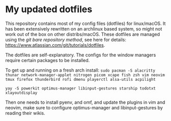 # My updated dotfiles

This repository contains most of my config files (dotfiles) for linux/macOS. It has been extensively rewritten on an archlinux based system, so might not work out of the box on other distribs/macOS.
These dotfiles are managed using the *git bare repository method*, see here for details: https://www.atlassian.com/git/tutorials/dotfiles.

The dotfiles are self-explanatory. The configs for the window managers require certain packages to be installed.

To get up and running on a fresh arch install:
```sudo pacman -S alacritty thunar network-manager-applet nitrogen picom xcape fish zsh vim neovim tmux firefox thunderbird rofi dmenu playerctl alsa-utils acpilight```

```yay -S powerkit optimus-manager libinput-gestures starship todotxt xlayoutdisplay```

Then one needs to install pyenv, and omf, and update the plugins in vim and neovim, make sure to configure optimus-manager and libinput-gestures by reading their wikis.
